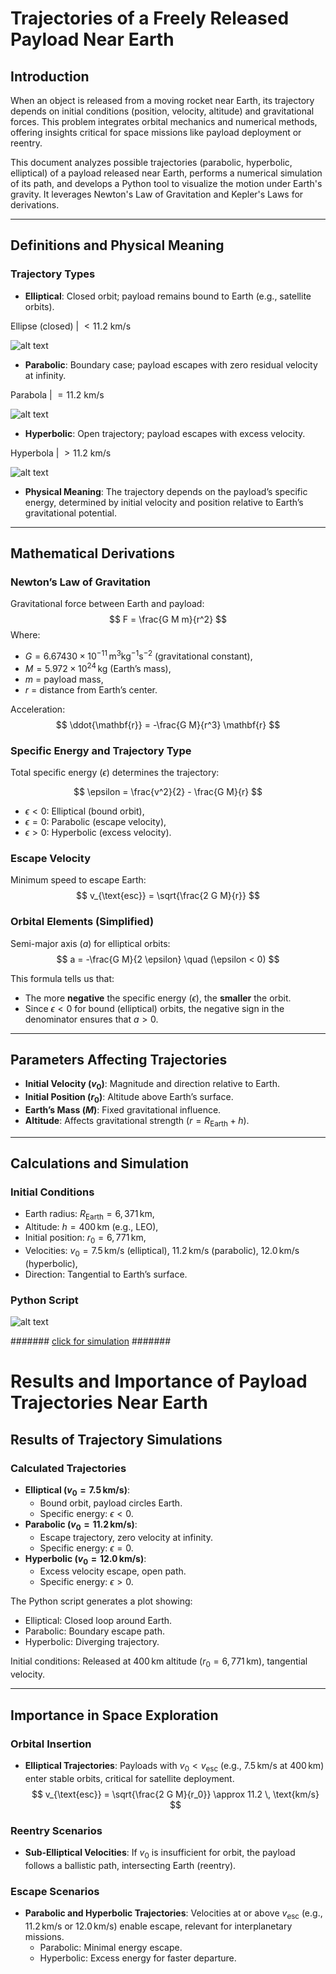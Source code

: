 # Trajectories of a Freely Released Payload Near Earth

## Introduction

When an object is released from a moving rocket near Earth, its trajectory depends on initial conditions (position, velocity, altitude) and gravitational forces. This problem integrates orbital mechanics and numerical methods, offering insights critical for space missions like payload deployment or reentry.

This document analyzes possible trajectories (parabolic, hyperbolic, elliptical) of a payload released near Earth, performs a numerical simulation of its path, and develops a Python tool to visualize the motion under Earth's gravity. It leverages Newton's Law of Gravitation and Kepler's Laws for derivations.

---

## Definitions and Physical Meaning

### Trajectory Types

- **Elliptical**: Closed orbit; payload remains bound to Earth (e.g., satellite orbits).

 Ellipse (closed) | $< 11.2\ \text{km/s}$

![alt text](image-8.png)

- **Parabolic**: Boundary case; payload escapes with zero residual velocity at infinity.

Parabola         | $= 11.2\ \text{km/s}$

![alt text](image-9.png)

- **Hyperbolic**: Open trajectory; payload escapes with excess velocity.

 Hyperbola        | $> 11.2\ \text{km/s}$

![alt text](image-10.png)

- **Physical Meaning**: The trajectory depends on the payload’s specific energy, determined by initial velocity and position relative to Earth’s gravitational potential.

---

## Mathematical Derivations

### Newton’s Law of Gravitation

Gravitational force between Earth and payload:
$$
F = \frac{G M m}{r^2}
$$
Where:

- $G = 6.67430 \times 10^{-11} \, \text{m}^3 \text{kg}^{-1} \text{s}^{-2}$ (gravitational constant),
- $M = 5.972 \times 10^{24} \, \text{kg}$ (Earth’s mass),
- $m$ = payload mass,
- $r$ = distance from Earth’s center.

Acceleration:
$$
\ddot{\mathbf{r}} = -\frac{G M}{r^3} \mathbf{r}
$$

### Specific Energy and Trajectory Type

Total specific energy ($\epsilon$) determines the trajectory:

$$
\epsilon = \frac{v^2}{2} - \frac{G M}{r}
$$

- $\epsilon < 0$: Elliptical (bound orbit),
- $\epsilon = 0$: Parabolic (escape velocity),
- $\epsilon > 0$: Hyperbolic (excess velocity).

### Escape Velocity

Minimum speed to escape Earth:
$$
v_{\text{esc}} = \sqrt{\frac{2 G M}{r}}
$$

### Orbital Elements (Simplified)

Semi-major axis ($a$) for elliptical orbits:
$$
a = -\frac{G M}{2 \epsilon} \quad (\epsilon < 0)
$$

This formula tells us that:

- The more **negative** the specific energy ($\epsilon$), the **smaller** the orbit.
- Since $\epsilon < 0$ for bound (elliptical) orbits, the negative sign in the denominator ensures that $a > 0$.


---

## Parameters Affecting Trajectories

- **Initial Velocity ($v_0$)**: Magnitude and direction relative to Earth.
- **Initial Position ($r_0$)**: Altitude above Earth’s surface.
- **Earth’s Mass ($M$)**: Fixed gravitational influence.
- **Altitude**: Affects gravitational strength ($r = R_{\text{Earth}} + h$).

---

## Calculations and Simulation

### Initial Conditions

- Earth radius: $R_{\text{Earth}} = 6,371 \, \text{km}$,
- Altitude: $h = 400 \, \text{km}$ (e.g., LEO),
- Initial position: $r_0 = 6,771 \, \text{km}$,
- Velocities: $v_0 = 7.5 \, \text{km/s}$ (elliptical), $11.2 \, \text{km/s}$ (parabolic), $12.0 \, \text{km/s}$ (hyperbolic),
- Direction: Tangential to Earth’s surface.

### Python Script

![alt text](image-4.png)

#######
[click for simulation](simulation.html)
#######

# Results and Importance of Payload Trajectories Near Earth

## Results of Trajectory Simulations

### Calculated Trajectories

- **Elliptical ($v_0 = 7.5 \, \text{km/s}$)**:
  - Bound orbit, payload circles Earth.
  - Specific energy: $\epsilon < 0$.
- **Parabolic ($v_0 = 11.2 \, \text{km/s}$)**:
  - Escape trajectory, zero velocity at infinity.
  - Specific energy: $\epsilon = 0$.
- **Hyperbolic ($v_0 = 12.0 \, \text{km/s}$)**:
  - Excess velocity escape, open path.
  - Specific energy: $\epsilon > 0$.

The Python script generates a plot showing:

- Elliptical: Closed loop around Earth.
- Parabolic: Boundary escape path.
- Hyperbolic: Diverging trajectory.

Initial conditions: Released at $400 \, \text{km}$ altitude ($r_0 = 6,771 \, \text{km}$), tangential velocity.

---

## Importance in Space Exploration

### Orbital Insertion

- **Elliptical Trajectories**: Payloads with $v_0 < v_{\text{esc}}$ (e.g., $7.5 \, \text{km/s}$ at $400 \, \text{km}$) enter stable orbits, critical for satellite deployment.
  $$
  v_{\text{esc}} = \sqrt{\frac{2 G M}{r_0}} \approx 11.2 \, \text{km/s}
  $$

### Reentry Scenarios

- **Sub-Elliptical Velocities**: If $v_0$ is insufficient for orbit, the payload follows a ballistic path, intersecting Earth (reentry).

### Escape Scenarios

- **Parabolic and Hyperbolic Trajectories**: Velocities at or above $v_{\text{esc}}$ (e.g., $11.2 \, \text{km/s}$ or $12.0 \, \text{km/s}$) enable escape, relevant for interplanetary missions.
  - Parabolic: Minimal energy escape.
  - Hyperbolic: Excess energy for faster departure.
